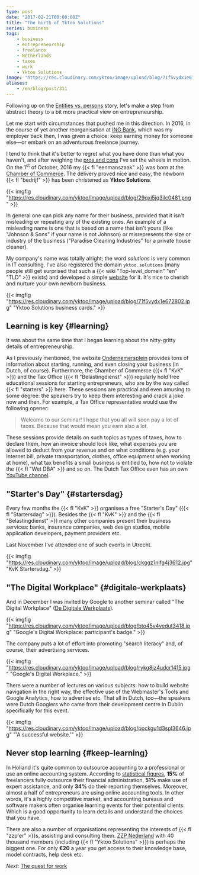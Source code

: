 ```yaml
---
type: post
date: "2017-02-21T00:00:00Z"
title: "The birth of Yktoo Solutions"
series: business
tags:
    - business
    - entrepreneurship
    - freelance
    - Netherlands
    - taxes
    - work
    - Yktoo Solutions
image: "https://res.cloudinary.com/yktoo/image/upload/blog/71f5vydx1e672802.jpg"
aliases:
    - /en/blog/post/311
---
```


Following up on the [Entities vs. persons](0310) story, let's make a step from abstract theory to a bit more practical view on entrepreneurship.

Let me start with circumstances that pushed me in this direction. In 2016, in the course of yet another reorganisation at [ING Bank](http://www.ing.com/), which was my employer back then, I was given a choice: keep earning money for someone else—or embark on an adventurous freelance journey.

<!--more-->

I tend to think that it's better to regret what you have done than what you haven't, and after weighing the [pros and cons](0309) I've set the wheels in motion. On the 1<sup>st</sup> of October, 2016 my {{< fl "eenmanszaak" >}} was born at the [Chamber of Commerce](https://www.kvk.nl/). The delivery proved nice and easy, the newborn {{< fl "bedrijf" >}} has been christened as **Yktoo Solutions**.

{{< imgfig "https://res.cloudinary.com/yktoo/image/upload/blog/29qxi5jq3ilc0481.png" >}}

In general one can pick any name for their business, provided that it isn't misleading or repeating any of the existing ones. An example of a misleading name is one that is based on a name that isn't yours (like "Johnson & Sons" if your name is not Johnson) or misrepresents the size or industry of the business ("Paradise Cleaning Industries" for a private house cleaner).

My company's name was totally alright; the word *solutions* is very common in IT consulting. I've also registered the domain `yktoo.solutions` (many people still get surprised that such a {{< wiki "Top-level_domain" "en" "TLD" >}} exists) and developed a simple [website](https://www.yktoo.solutions/) for it. It's nice to cherish and nurture your own newborn business.

{{< imgfig "https://res.cloudinary.com/yktoo/image/upload/blog/71f5vydx1e672802.jpg" "Yktoo Solutions business cards." >}}

## Learning is key {#learning}

It was about the same time that I began learning about the nitty-gritty details of entrepreneurship.

As I previously mentioned, the website [Ondernemersplein](http://www.ondernemersplein.nl/) provides tons of information about starting, running, and even closing your business (in Dutch, of course). Furthermore, the Chamber of Commerce ({{< fl "KvK" >}}) and the Tax Office ({{< fl "Belastingdienst" >}}) regularly hold free educational sessions for starting entrepreneurs, who are by the way called {{< fl "starters" >}} here. These sessions are practical and even amusing to some degree: the speakers try to keep them interesting and crack a joke now and then. For example, a Tax Office representative would use the following opener:

> Welcome to our seminar! I hope that you all will soon pay a lot of taxes. Because that would mean you earn also a lot.

These sessions provide details on such topics as types of taxes, how to declare them, how an invoice should look like, what expenses you are allowed to deduct from your revenue and on what conditions (e.g. your Internet bill, private transportation, clothes, office equipment when working at home), what tax benefits a small business is entitled to, how not to violate the {{< fl "Wet DBA" >}} and so on. The Dutch Tax Office even has an own [YouTube channel](https://www.youtube.com/user/BelastingdienstVideo).

## "Starter's Day" {#startersdag}

Every few months the {{< fl "KvK" >}} organises a free "Starter's Day" ({{< fl "Startersdag" >}}). Besides the {{< fl "KvK" >}} and the {{< fl "Belastingdienst" >}} many other companies present their business services: banks, insurance companies, web design studios, mobile application developers, payment providers etc.

Last November I've attended one of such events in Utrecht.

{{< imgfig "https://res.cloudinary.com/yktoo/image/upload/blog/ckggz1nifg4j3612.jpg" "KvK Startersdag." >}}

## "The Digital Workplace" {#digitale-werkplaats}

And in December I was invited by Google to another seminar called "The Digital Workplace" ([De Digitale Werkplaats](https://digitalewerkplaats.withgoogle.com/)).

{{< imgfig "https://res.cloudinary.com/yktoo/image/upload/blog/bto45v4vedut3418.jpg" "Google's Digital Workplace: participant's badge." >}}

The company puts a lot of effort into promoting "search literacy" and, of course, their advertising services.

{{< imgfig "https://res.cloudinary.com/yktoo/image/upload/blog/rykg8jz4udcr1415.jpg" "Google's Digital Workplace." >}}

There were a number of lectures on various subjects: how to build website navigation in the right way, the effective use of the Webmaster's Tools and Google Analytics, how to advertise etc. That all in Dutch, too—the speakers were Dutch Googlers who came from their development centre in Dublin specifically for this event.

{{< imgfig "https://res.cloudinary.com/yktoo/image/upload/blog/ppckgu1d3spl3646.jpg" "'A successful website.'" >}}

## Never stop learning {#keep-learning}

In Holland it's quite common to outsource accounting to a professional or use an online accounting system. According to [statistical figures](https://infogr.am/2ee6f09c-e346-405f-b4c0-3d511d5d3ab7), **15%** of freelancers fully outsource their financial administration, **51%** make use of expert assistance, and only **34%** do their reporting themselves. Moreover, almost a half of entrepreneurs are using online accounting tools. In other words, it's a highly competitive market, and accounting bureaus and software makers often organise learning events for their potential clients. Which is a good opportunity to learn details and understand the choices that you have.

There are also a number of organisations representing the interests of {{< fl "zzp'er" >}}s, assisting and consulting them. [ZZP Nederland](https://www.zzp-nederland.nl/) with 40 thousand members (including {{< fl "Yktoo Solutions" >}}) is perhaps the biggest one. For only **€20** a year you get access to their knowledge base, model contracts, help desk etc.

*Next:* [The quest for work](0318)
